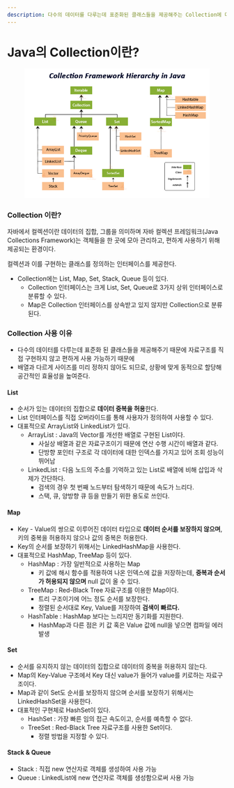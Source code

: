 ```yaml
---
description: 다수의 데이터를 다루는데 표준화된 클래스들을 제공해주는 Collection에 대해 알아본다.
---
```


# Java의 Collection이란?

<figure><img src="../../.gitbook/assets/image (1).png" alt=""><figcaption></figcaption></figure>

### Collection 이란?

자바에서 컬렉션이란 데이터의 집합, 그룹을 의미하며 자바 컬렉션 프레임워크(Java Collections Framework)는 객체들을 한 곳에 모아 관리하고, 편하게 사용하기 위해 제공되는 환경이다.

컬렉션과 이를 구현하는 클래스를 정의하는 인터페이스를 제공한다.

* Collection에는 List, Map, Set, Stack, Queue 등이 있다.
  * Collection 인터페이스는 크게 List, Set, Queue로 3가지 상위 인터페이스로 분류할 수 있다.
  * Map은 Collection 인터페이스를 상속받고 있지 않지만 Collection으로 분류된다.

### Collection 사용 이유

* 다수의 데이터를 다루는데 표준화 된 클래스들을 제공해주기 때문에 자료구조를 직접 구현하지 않고 편하게 사용 가능하기 때문에
* 배열과 다르게 사이즈를 미리 정하지 않아도 되므로, 상황에 맞게 동적으로 할당해 공간적인 효율성을 높여준다.

#### List

* 순서가 있는 데이터의 집합으로 **데이터 중복을 허용**한다.
* List 인터페이스를 직접 오버라이드를 통해 사용자가 정의하여 사용할 수 있다.
* 대표적으로 ArrayList와 LinkedList가 있다.
  * ArrayList : Java의 Vector를 개선한 배열로 구현된 List이다.
    * 사실상 배열과 같은 자료구조이기 때문에 연산 수행 시간이 배열과 같다.
    * 단방향 포인터 구조로 각 데이터에 대한 인덱스를 가지고 있어 조회 성능이 뛰어남
  * LinkedList : 다음 노드의 주소를 기억하고 있는 List로 배열에 비해 삽입과 삭제가 간단하다.
    * 검색의 경우 첫 번째 노드부터 탐색하기 때문에 속도가 느리다.
    * 스택, 큐, 양방향 큐 등을 만들기 위한 용도로 쓰인다.

#### Map

* Key - Value의 쌍으로 이루어진 데이터 타입으로 **데이터 순서를 보장하지 않으며**, 키의 중복을 허용하지 않으나 값의 중복은 허용한다.
* Key의 순서를 보장하기 위해서는 LinkedHashMap을 사용한다.
* 대표적으로 HashMap, TreeMap 등이 있다.
  * HashMap : 가장 일반적으로 사용하는 Map
    * 키 값에 해시 함수를 적용하여 나온 인덱스에 값을 저장하는데, **중복과 순서가 허용되지 않으며** null 값이 올 수 있다.
  * TreeMap : Red-Black Tree 자료구조를 이용한 Map이다.
    * 트리 구조이기에 어느 정도 순서를 보장한다.
    * 정렬된 순서대로 Key, Value를 저장하여 **검색이 빠르다.**
  * HashTable : HashMap 보다는 느리지만 동기화를 지원한다.&#x20;
    * HashMap과 다른 점은 키 값 혹은 Value 값에 null을 넣으면 컴파일 에러 발생

#### Set

* 순서를 유지하지 않는 데이터의 집합으로 데이터의 중복을 허용하지 않는다.
* Map의 Key-Value 구조에서 Key 대신 value가 들어가 value를 키로하는 자료구조이다.
* Map과 같이 Set도 순서를 보장하지 않으며 순서를 보장하기 위해서는 LinkedHashSet을 사용한다.
* 대표적인 구현체로 HashSet이 있다.
  * HashSet : 가장 빠른 임의 접근 속도이고, 순서를 예측할 수 없다.
  * TreeSet : Red-Black Tree 자료구조를 사용한 Set이다.
    * 정렬 방법을 지정할 수 있다.

#### Stack & Queue

* Stack : 직접 new 연산자로 객체를 생성하여 사용 가능
* Queue : LinkedList에 new 연산자로 객체를 생성함으로써 사용 가능

